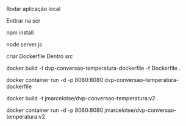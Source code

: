 Rodar aplicação  local

Enttrar na scr

npm install

node server.js

criar Dockerfile Dentro src


docker build -t dvp-conversao-temperatura-dockerfile -f Dockerfile .

docker container run -d -p 8080:8080 dvp-conversao-temperatura-dockerfile


docker build -t jmarcelotse/dvp-conversao-temperatura:v2 .

docker container run -d -p 8080:8080 jmarcelotse/dvp-conversao-temperatura:v2